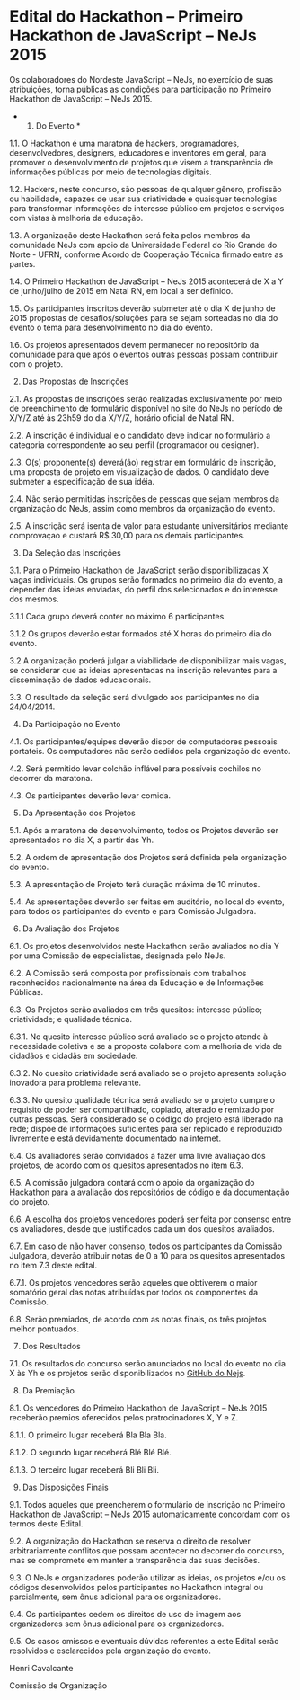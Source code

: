 # Edital do Hackathon – Primeiro Hackathon de JavaScript – NeJs 2015

Os colaboradores do Nordeste JavaScript – NeJs, no exercício de suas atribuições, torna públicas as condições para participação no Primeiro Hackathon de JavaScript – NeJs 2015.

* 1. Do Evento * 

1.1. O Hackathon é uma maratona de hackers, programadores, desenvolvedores, designers, educadores e inventores em geral, para promover o desenvolvimento de projetos que visem a transparência de informações públicas por meio de tecnologias digitais. 

1.2. Hackers, neste concurso, são pessoas de qualquer gênero, profissão ou habilidade, capazes de usar sua criatividade e quaisquer tecnologias para transformar informações de interesse público em projetos e serviços com vistas à melhoria da educação.

1.3. A organização deste Hackathon será feita pelos membros da comunidade NeJs com apoio da Universidade Federal do Rio Grande do Norte - UFRN, conforme Acordo de Cooperação Técnica firmado entre as partes.

1.4. O Primeiro Hackathon de JavaScript – NeJs 2015 acontecerá de X a Y de junho/julho de 2015 em Natal RN, em local a ser definido.

1.5. Os participantes inscritos deverão submeter até o dia X de junho de 2015 propostas de desafios/soluções para se sejam sorteadas no dia do evento o tema para desenvolvimento no dia do evento.

1.6. Os projetos apresentados devem permanecer no repositório da comunidade para que após o eventos outras pessoas possam contribuir com o projeto.

2. Das Propostas de Inscrições

2.1. As propostas de inscrições serão realizadas exclusivamente por meio de preenchimento de formulário disponível no site do NeJs no período de X/Y/Z até às 23h59 do dia X/Y/Z, horário oficial de Natal RN.

2.2. A inscrição é individual e o candidato deve indicar no formulário a categoria correspondente ao seu perfil (programador ou designer).

2.3. O(s) proponente(s) deverá(ão) registrar em formulário de inscrição, uma proposta de projeto em visualização de dados. O candidato deve submeter a especificação de sua idéia.

2.4. Não serão permitidas inscrições de pessoas que sejam membros da organização do NeJs, assim como membros da organização do evento.

2.5. A inscrição será isenta de valor para estudante universitários mediante comprovaçao e custará R$ 30,00 para os demais participantes.

3. Da Seleção das Inscrições

3.1. Para o Primeiro Hackathon de JavaScript serão disponibilizadas X vagas individuais. Os grupos serão formados no primeiro dia do evento, a depender das ideias enviadas, do perfil dos selecionados e do interesse dos mesmos.

3.1.1 Cada grupo deverá conter no máximo 6 participantes.

3.1.2 Os grupos deverão estar formados até X horas do primeiro dia do evento.

3.2 A organização poderá julgar a viabilidade de disponibilizar mais vagas, se considerar que as ideias apresentadas na inscrição relevantes para a disseminação de dados educacionais.

3.3. O resultado da seleção será divulgado aos participantes no dia 24/04/2014.

4. Da Participação no Evento

4.1. Os participantes/equipes deverão dispor de computadores pessoais portateis. Os computadores não serão cedidos pela organização do evento.

4.2. Será permitido levar colchão inflável para possíveis cochilos no decorrer da maratona.

4.3. Os participantes deverão levar comida.

5. Da Apresentação dos Projetos

5.1. Após a maratona de desenvolvimento, todos os Projetos deverão ser apresentados no dia X, a partir das Yh.

5.2. A ordem de apresentação dos Projetos será definida pela organização do evento.

5.3. A apresentação de Projeto terá duração máxima de 10 minutos.

5.4. As apresentações deverão ser feitas em auditório, no local do evento, para todos os participantes do evento e para Comissão Julgadora.

6. Da Avaliação dos Projetos

6.1. Os projetos desenvolvidos neste Hackathon serão avaliados no dia Y por uma Comissão de especialistas, designada pelo NeJs.

6.2. A Comissão será composta por profissionais com trabalhos reconhecidos nacionalmente na área da Educação e de Informações Públicas.

6.3. Os Projetos serão avaliados em três quesitos: interesse público; criatividade; e qualidade técnica.

6.3.1. No quesito interesse público será avaliado se o projeto atende à necessidade coletiva e se a proposta colabora com a melhoria de vida de cidadãos e cidadãs em sociedade.

6.3.2. No quesito criatividade será avaliado se o projeto apresenta solução inovadora para problema relevante.

6.3.3. No quesito qualidade técnica será avaliado se o projeto cumpre o requisito de poder ser compartilhado, copiado, alterado e remixado por outras pessoas. Será considerado se o código do projeto está liberado na rede; dispõe de informações suficientes para ser replicado e reproduzido livremente e está devidamente documentado na internet.

6.4. Os avaliadores serão convidados a fazer uma livre avaliação dos projetos, de acordo com os quesitos apresentados no item 6.3.

6.5. A comissão julgadora contará com o apoio da organização do Hackathon para a avaliação dos repositórios de código e da documentação do projeto.

6.6. A escolha dos projetos vencedores poderá ser feita por consenso entre os avaliadores, desde que justificados cada um dos quesitos avaliados.

6.7. Em caso de não haver consenso, todos os participantes da Comissão Julgadora, deverão atribuir notas de 0 a 10 para os quesitos apresentados no item 7.3 deste edital.

6.7.1. Os projetos vencedores serão aqueles que obtiverem o maior somatório geral das notas atribuídas por todos os componentes da Comissão.

6.8. Serão premiados, de acordo com as notas finais, os três projetos melhor pontuados.

7. Dos Resultados

7.1. Os resultados do concurso serão anunciados no local do evento no dia X às Yh e os projetos serão disponibilizados no [GitHub do Nejs](http://github.com/nejs).

8. Da Premiação

8.1. Os vencedores do Primeiro Hackathon de JavaScript – NeJs 2015 receberão premios oferecidos pelos pratrocinadores X, Y e Z.

8.1.1. O primeiro lugar receberá Bla Bla Bla.

8.1.2. O segundo lugar receberá Blé Blé Blé.

8.1.3. O terceiro lugar receberá Bli Bli Bli.

9. Das Disposições Finais

9.1. Todos aqueles que preencherem o formulário de inscrição no Primeiro Hackathon de JavaScript – NeJs 2015 automaticamente concordam com os termos deste Edital.

9.2. A organização do Hackathon se reserva o direito de resolver arbitrariamente conflitos que possam acontecer no decorrer do concurso, mas se compromete em manter a transparência das suas decisões.

9.3. O NeJs e organizadores poderão utilizar as ideias, os projetos e/ou os códigos desenvolvidos pelos participantes no Hackathon integral ou parcialmente, sem ônus adicional para os organizadores.

9.4. Os participantes cedem os direitos de uso de imagem aos organizadores sem ônus adicional para os organizadores.

9.5. Os casos omissos e eventuais dúvidas referentes a este Edital serão resolvidos e esclarecidos pela organização do evento.

 

Henri Cavalcante

Comissão de Organização
